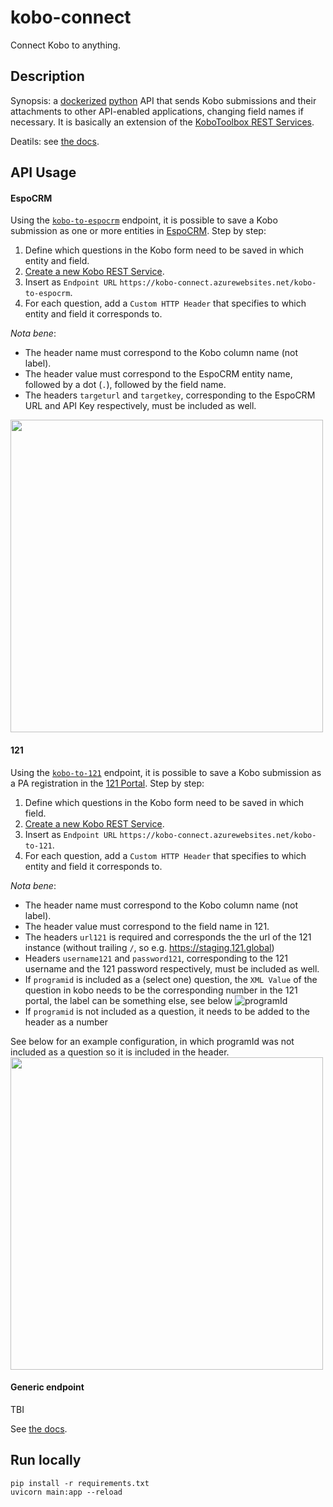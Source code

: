 # kobo-connect

Connect Kobo to anything.

## Description

Synopsis: a [dockerized](https://www.docker.com/) [python](https://www.python.org/) API that sends Kobo submissions and their attachments to other API-enabled applications, changing field names if necessary. It is basically an extension of the [KoboToolbox REST Services](https://support.kobotoolbox.org/rest_services.html).

Deatils: see [the docs](https://kobo-connect.azurewebsites.net/docs).

## API Usage

#### EspoCRM

Using the [`kobo-to-espocrm`](https://kobo-connect.azurewebsites.net/docs#/default/kobo_to_espocrm_kobo_to_espocrm_post) endpoint, it is possible to save a Kobo submission as one or more entities in [EspoCRM](https://www.espocrm.com/). Step by step:

1. Define which questions in the Kobo form need to be saved in which entity and field.
2. [Create a new Kobo REST Service](https://support.kobotoolbox.org/rest_services.html).
3. Insert as `Endpoint URL` `https://kobo-connect.azurewebsites.net/kobo-to-espocrm`.
4. For each question, add a `Custom HTTP Header` that specifies to which entity and field it corresponds to.

_Nota bene_:

- The header name must correspond to the Kobo column name (not label).
- The header value must correspond to the EspoCRM entity name, followed by a dot (`.`), followed by the field name.
- The headers `targeturl` and `targetkey`, corresponding to the EspoCRM URL and API Key respectively, must be included as well.

<img src="https://github.com/jmargutt/kobo-connect/assets/26323051/62c1471f-80c4-4f13-b202-125c8aa5c7b8" width="500">

#### 121

Using the [`kobo-to-121`](https://kobo-connect.azurewebsites.net/docs#/default/kobo_to_121_kobo_to_121_post) endpoint, it is possible to save a Kobo submission as a PA registration in the [121 Portal](https://www.121.global/). Step by step:

1. Define which questions in the Kobo form need to be saved in which field.
2. [Create a new Kobo REST Service](https://support.kobotoolbox.org/rest_services.html).
3. Insert as `Endpoint URL` `https://kobo-connect.azurewebsites.net/kobo-to-121`.
4. For each question, add a `Custom HTTP Header` that specifies to which entity and field it corresponds to.

_Nota bene_:

- The header name must correspond to the Kobo column name (not label).
- The header value must correspond to the field name in 121.
- The headers `url121` is required and corresponds the the url of the 121 instance (without trailing `/`, so e.g. https://staging.121.global)
- Headers `username121` and `password121`, corresponding to the 121 username and the 121 password respectively, must be included as well.
- If `programid` is included as a (select one) question, the `XML Value` of the question in kobo needs to be the corresponding number in the 121 portal, the label can be something else, see below
  ![programId](https://github.com/rodekruis/kobo-connect/assets/39266480/1b0ccf53-2740-4432-b31e-d5cb57d2aac5)
- If `programid` is not included as a question, it needs to be added to the header as a number

See below for an example configuration, in which programId was not included as a question so it is included in the header. 
<img src="https://github.com/rodekruis/kobo-connect/assets/39266480/bb7b922b-7a39-4093-b525-456687491ba8" width="500">


#### Generic endpoint

TBI

See [the docs](https://kobo-connect.azurewebsites.net/docs).

## Run locally

```
pip install -r requirements.txt
uvicorn main:app --reload
```
